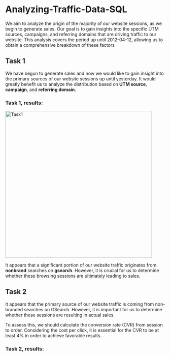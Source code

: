 # Analyzing-Traffic-Data-SQL
 We aim to analyze the origin of the majority of our website sessions,
 as we begin to generate sales. Our goal is to gain insights into the
 specific UTM sources, campaigns, and referring domains that are
 driving traffic to our website. This analysis covers the period up 
 until 2012-04-12, allowing us to obtain a comprehensive breakdown 
 of these factors
 
 ## Task 1
 We have begun to generate sales and now we would like to gain insight
 into the primary sources of our website sessions up until yesterday. 
 It would greatly benefit us to analyze the distribution based on **UTM
 source**, **campaign**, and **referring domain**.
 
 ### Task 1, results:
<img width="462" alt="Task1" src="https://github.com/cdanghel/Analyzing-Traffic-Data-SQL/assets/131986570/3d9c27b3-20c5-4126-9e76-a2da188e2ecf">


It appears that a significant portion of our website traffic originates
 from **nonbrand** searches on **gsearch**. However, it is crucial for us to
 determine whether these browsing sessions are ultimately leading to sales.

  ## Task 2
 It appears that the primary source of our website traffic is coming
 from non-branded searches on GSearch. However, it is important for us
 to determine whether these sessions are resulting in actual sales.
 
 To assess this, we should calculate the conversion rate (CVR) from
 session to order. Considering the cost per click, it is essential
 for the CVR to be at least 4% in order to achieve favorable results.

 ### Task 2, results:
